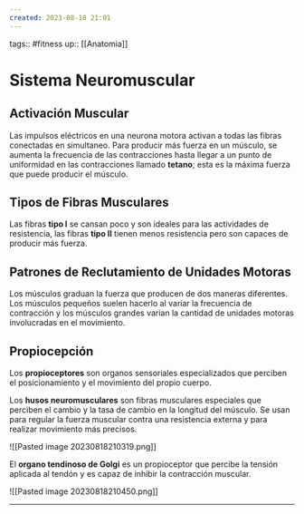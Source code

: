```yaml
---
created: 2023-08-18 21:01
---
```

tags:: #fitness 
up:: [[Anatomia]]
# Sistema Neuromuscular
## Activación Muscular
Las impulsos eléctricos en una neurona motora activan a todas las fibras conectadas en simultaneo. Para producir más fuerza en un músculo, se aumenta la frecuencia de las contracciones hasta llegar a un punto de uniformidad en las contracciones llamado **tetano**; esta es la máxima fuerza que puede producir el músculo.
## Tipos de Fibras Musculares
Las fibras **tipo I** se cansan poco y son ideales para las actividades de resistencia, las fibras **tipo II** tienen menos resistencia pero son capaces de producir más fuerza.

## Patrones de Reclutamiento de Unidades Motoras
Los músculos graduan la fuerza que producen de dos maneras diferentes. Los músculos pequeños suelen hacerlo al variar la frecuencia de contracción y los músculos grandes varian la cantidad de unidades motoras involucradas en el movimiento.

## Propiocepción
Los **propioceptores** son organos sensoriales especializados que perciben el posicionamiento y el movimiento del propio cuerpo.

Los **husos neuromusculares** son fibras musculares especiales que perciben el cambio y la tasa de cambio en la longitud del músculo. Se usan para regular la fuerza muscular contra una resistencia externa y para realizar movimiento más precisos.

![[Pasted image 20230818210319.png]]

El **organo tendinoso de Golgi** es un propioceptor que percibe la tensión aplicada al tendón y es capaz de inhibir la contracción muscular.

![[Pasted image 20230818210450.png]]
___
